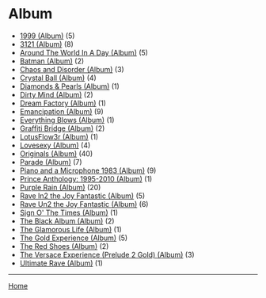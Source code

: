 # Album

  * [1999 (Album)](./album/1999/) (5)
  * [3121 (Album)](./album/3121/) (8)
  * [Around The World In A Day (Album)](./album/around-the-world-in-a-day/) (5)
  * [Batman (Album)](./album/batman/) (2)
  * [Chaos and Disorder (Album)](./album/chaos-and-disorder/) (3)
  * [Crystal Ball (Album)](./album/crystal-ball/) (4)
  * [Diamonds & Pearls (Album)](./album/diamonds-pearls/) (1)
  * [Dirty Mind (Album)](./album/dirty-mind/) (2)
  * [Dream Factory (Album)](./album/dream-factory/) (1)
  * [Emancipation (Album)](./album/emancipation/) (9)
  * [Everything Blows (Album)](./album/everything-blows/) (1)
  * [Graffiti Bridge (Album)](./album/graffiti-bridge/) (2)
  * [LotusFlow3r (Album)](./album/lotusflow3r/) (1)
  * [Lovesexy (Album)](./album/lovesexy/) (4)
  * [Originals (Album)](./album/originals/) (40)
  * [Parade (Album)](./album/parade/) (7)
  * [Piano and a Microphone 1983 (Album)](./album/piano-and-a-microphone-1983/) (9)
  * [Prince Anthology: 1995-2010 (Album)](./album/prince-anthology-1995-2010/) (1)
  * [Purple Rain (Album)](./album/purple-rain/) (20)
  * [Rave In2 the Joy Fantastic (Album)](./album/rave-in2-the-joy-fantastic/) (5)
  * [Rave Un2 the Joy Fantastic (Album)](./album/rave-un2-the-joy-fantastic/) (6)
  * [Sign O' The Times (Album)](./album/sign-o-the-times/) (1)
  * [The Black Album (Album)](./album/the-black-album/) (2)
  * [The Glamorous Life (Album)](./album/the-glamorous-life/) (1)
  * [The Gold Experience (Album)](./album/the-gold-experience/) (5)
  * [The Red Shoes (Album)](./album/the-red-shoes/) (2)
  * [The Versace Experience (Prelude 2 Gold) (Album)](./album/the-versace-experience-prelude-2-gold/) (3)
  * [Ultimate Rave (Album)](./album/ultimate-rave/) (1)

----

[Home](../)

